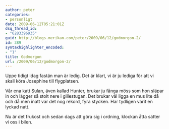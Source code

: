 ```yaml
---
author: peter
categories:
- personligt
date: 2009-06-12T05:21:01Z
dsq_thread_id:
- "6283396935"
guid: http://blogs.merikan.com/peter/2009/06/12/godmorgon-2/
id: 389
syntaxhighlighter_encoded:
- "1"
title: Godmorgon
url: /2009/06/12/godmorgon-2/
---
```


Uppe tidigt idag fastän man är ledig. Det är klart, vi är ju lediga för att vi skall köra Josephine till flygplatsen. 

Vår ena katt Sulan, även kallad Hunter, brukar ju fånga möss som hon släpar in och lägger så stolt nere i gillestugan. Det brukar väl ligga en mus lite då och då men inatt var det nog rekord, fyra stycken. Har tydligen varit en lyckad natt.

Nu är det frukost och sedan dags att göra sig i ordning, klockan åtta sätter vi oss i bilen.
